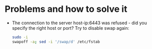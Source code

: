 # Problems and how to solve it

* The connection to the server host-ip:6443 was refused - did you specify the right host or port?
    Try to disable swap again:
    ```bash
    sudo -i
    swapoff -a; sed -i '/swap/d' /etc/fstab
    ```